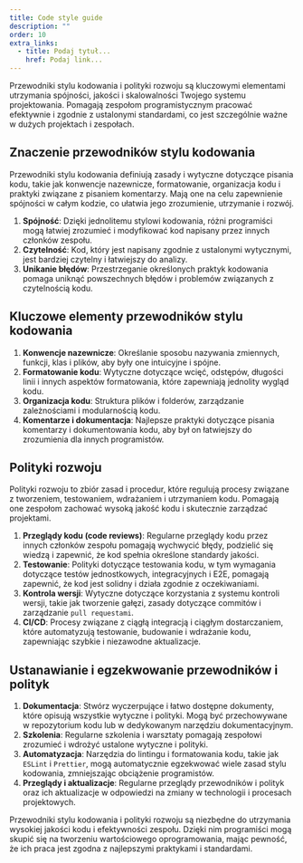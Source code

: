 ```yaml
---
title: Code style guide
description: ""
order: 10
extra_links:
  - title: Podaj tytuł...
    href: Podaj link...
---
```


Przewodniki stylu kodowania i polityki rozwoju są kluczowymi elementami utrzymania spójności, jakości i skalowalności Twojego systemu projektowania. Pomagają zespołom programistycznym pracować efektywnie i zgodnie z ustalonymi standardami, co jest szczególnie ważne w dużych projektach i zespołach.

## Znaczenie przewodników stylu kodowania

Przewodniki stylu kodowania definiują zasady i wytyczne dotyczące pisania kodu, takie jak konwencje nazewnicze, formatowanie, organizacja kodu i praktyki związane z pisaniem komentarzy. Mają one na celu zapewnienie spójności w całym kodzie, co ułatwia jego zrozumienie, utrzymanie i rozwój.

1. **Spójność**: Dzięki jednolitemu stylowi kodowania, różni programiści mogą łatwiej zrozumieć i modyfikować kod napisany przez innych członków zespołu.
2. **Czytelność**: Kod, który jest napisany zgodnie z ustalonymi wytycznymi, jest bardziej czytelny i łatwiejszy do analizy.
3. **Unikanie błędów**: Przestrzeganie określonych praktyk kodowania pomaga uniknąć powszechnych błędów i problemów związanych z czytelnością kodu.

## Kluczowe elementy przewodników stylu kodowania

1. **Konwencje nazewnicze**: Określanie sposobu nazywania zmiennych, funkcji, klas i plików, aby były one intuicyjne i spójne.
2. **Formatowanie kodu**: Wytyczne dotyczące wcięć, odstępów, długości linii i innych aspektów formatowania, które zapewniają jednolity wygląd kodu.
3. **Organizacja kodu**: Struktura plików i folderów, zarządzanie zależnościami i modularnością kodu.
4. **Komentarze i dokumentacja**: Najlepsze praktyki dotyczące pisania komentarzy i dokumentowania kodu, aby był on łatwiejszy do zrozumienia dla innych programistów.

## Polityki rozwoju

Polityki rozwoju to zbiór zasad i procedur, które regulują procesy związane z tworzeniem, testowaniem, wdrażaniem i utrzymaniem kodu. Pomagają one zespołom zachować wysoką jakość kodu i skutecznie zarządzać projektami.

1. **Przeglądy kodu (code reviews)**: Regularne przeglądy kodu przez innych członków zespołu pomagają wychwycić błędy, podzielić się wiedzą i zapewnić, że kod spełnia określone standardy jakości.
2. **Testowanie**: Polityki dotyczące testowania kodu, w tym wymagania dotyczące testów jednostkowych, integracyjnych i E2E, pomagają zapewnić, że kod jest solidny i działa zgodnie z oczekiwaniami.
3. **Kontrola wersji**: Wytyczne dotyczące korzystania z systemu kontroli wersji, takie jak tworzenie gałęzi, zasady dotyczące commitów i zarządzanie `pull requestami`.
4. **CI/CD**: Procesy związane z ciągłą integracją i ciągłym dostarczaniem, które automatyzują testowanie, budowanie i wdrażanie kodu, zapewniając szybkie i niezawodne aktualizacje.

## Ustanawianie i egzekwowanie przewodników i polityk

1. **Dokumentacja**: Stwórz wyczerpujące i łatwo dostępne dokumenty, które opisują wszystkie wytyczne i polityki. Mogą być przechowywane w repozytorium kodu lub w dedykowanym narzędziu dokumentacyjnym.
2. **Szkolenia**: Regularne szkolenia i warsztaty pomagają zespołowi zrozumieć i wdrożyć ustalone wytyczne i polityki.
3. **Automatyzacja**: Narzędzia do lintingu i formatowania kodu, takie jak `ESLint` i `Prettier`, mogą automatycznie egzekwować wiele zasad stylu kodowania, zmniejszając obciążenie programistów.
4. **Przeglądy i aktualizacje**: Regularne przeglądy przewodników i polityk oraz ich aktualizacje w odpowiedzi na zmiany w technologii i procesach projektowych.

Przewodniki stylu kodowania i polityki rozwoju są niezbędne do utrzymania wysokiej jakości kodu i efektywności zespołu. Dzięki nim programiści mogą skupić się na tworzeniu wartościowego oprogramowania, mając pewność, że ich praca jest zgodna z najlepszymi praktykami i standardami.

